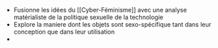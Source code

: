 - Fusionne les idées du [[Cyber-Féminisme]] avec une analyse matérialiste de la politique sexuelle de la technologie
- Explore la maniere dont les objets sont sexo-spécifique tant dans leur conception que dans leur utilisation
-